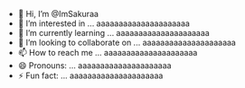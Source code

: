 - 👋 Hi, I’m @ImSakuraa
- 👀 I’m interested in ... aaaaaaaaaaaaaaaaaaaaa
- 🌱 I’m currently learning ... aaaaaaaaaaaaaaaaaaaaa
- 💞️ I’m looking to collaborate on ... aaaaaaaaaaaaaaaaaaaaa
- 📫 How to reach me ... aaaaaaaaaaaaaaaaaaaaa
- 😄 Pronouns: ... aaaaaaaaaaaaaaaaaaaaa
- ⚡ Fun fact: ... aaaaaaaaaaaaaaaaaaaaa

<!---
ImSakuraa/ImSakuraa is a ✨ special ✨ repository because its `README.md` (this file) appears on your GitHub profile.
You can click the Preview link to take a look at your changes.
--->
